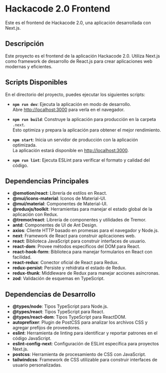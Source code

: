 # Hackacode 2.0 Frontend

Este es el frontend de Hackacode 2.0, una aplicación desarrollada con Next.js.

## Descripción

Este proyecto es el frontend de la aplicación Hackacode 2.0. Utiliza Next.js como framework de desarrollo de React.js para crear aplicaciones web modernas y eficientes.

## Scripts Disponibles

En el directorio del proyecto, puedes ejecutar los siguientes scripts:

- **`npm run dev`**: Ejecuta la aplicación en modo de desarrollo.\
  Abre [http://localhost:3000](http://localhost:3000) para verla en el navegador.

- **`npm run build`**: Construye la aplicación para producción en la carpeta `.next`.\
  Esto optimiza y prepara la aplicación para obtener el mejor rendimiento.

- **`npm start`**: Inicia un servidor de producción con la aplicación optimizada.\
  La aplicación estará disponible en [http://localhost:3000](http://localhost:3000).

- **`npm run lint`**: Ejecuta ESLint para verificar el formato y calidad del código.

## Dependencias Principales

- **@emotion/react**: Librería de estilos en React.
- **@mui/icons-material**: Iconos de Material-UI.
- **@mui/material**: Componentes de Material-UI.
- **@reduxjs/toolkit**: Herramientas para manejar el estado global de la aplicación con Redux.
- **@tremor/react**: Librería de componentes y utilidades de Tremor.
- **antd**: Componentes de UI de Ant Design.
- **axios**: Cliente HTTP basado en promesas para el navegador y Node.js.
- **next**: Framework de React para construir aplicaciones web.
- **react**: Biblioteca JavaScript para construir interfaces de usuario.
- **react-dom**: Provee métodos específicos del DOM para React.
- **react-hook-form**: Biblioteca para manejar formularios en React con facilidad.
- **react-redux**: Conector oficial de React para Redux.
- **redux-persist**: Persiste y rehidrata el estado de Redux.
- **redux-thunk**: Middleware de Redux para manejar acciones asíncronas.
- **zod**: Validación de esquemas en TypeScript.

## Dependencias de Desarrollo

- **@types/node**: Tipos TypeScript para Node.js.
- **@types/react**: Tipos TypeScript para React.
- **@types/react-dom**: Tipos TypeScript para ReactDOM.
- **autoprefixer**: Plugin de PostCSS para analizar los archivos CSS y agregar prefijos de proveedores.
- **eslint**: Herramienta de linting para identificar y reportar patrones en el código JavaScript.
- **eslint-config-next**: Configuración de ESLint específica para proyectos Next.js.
- **postcss**: Herramienta de procesamiento de CSS con JavaScript.
- **tailwindcss**: Framework de CSS utilizable para construir interfaces de usuario personalizadas.
